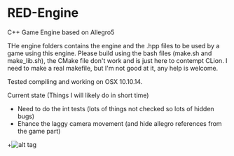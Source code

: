 # RED-Engine
C++ Game Engine based on Allegro5 

THe engine folders contains the engine and the .hpp files to be used by a game using this engine. 
Please build using the bash files (make.sh and make_lib.sh), the CMake file don't work and is just here to contempt CLion.
I need to make a real makefile, but I'm not good at it, any help is welcome. 

Tested compiling and working on OSX 10.10.14. 

Current state (Things I will likely do in short time)

- Need to do the int tests (lots of things not checked so lots of hidden bugs) 
- Ehance the laggy camera movement (and hide allegro references from the game part)

+![alt tag](http://anthonyrey.fr/wp-content/uploads/2015/12/Capture-d%E2%80%99e%CC%81cran-2015-12-29-a%CC%80-01.22.38.png)
